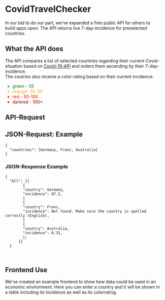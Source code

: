 # CovidTravelChecker




<p>In our bid to do our part, we've expanded a free public API for others to build apps upon. The API returns live 7-day-incidence for preselected countries.</p>


<h2>What the API does
</h2>

<p> The API compares a list of selected countries regarding their current Covid-situation based on
<a href="https://github.com/M-Media-Group/Covid-19-API">Covid-19-API</a> and orders them ascending by their 7-day-incidence.</br>
The coutries also receive a color-rating based on their current incidence:
<ul>
<li style= "color: green;">green - 35</li>
<li style= "color: orange;">orange- 35-50</li>
<li style= "color: red;">red - 50-100</li>
<li style= "color: darkred;">darkred - 100+</li>
</ul>
</p>

<h2>API-Request

<h2>JSON-Request: Example</h2>
<pre><code class = "lang-JSON">{
  <span class="hljs-attr">"countries"</span>: <span class="hljs-text">[Germany, Franc, Australia] </span>
}
</code></pre>


<h3>JSON-Response Example</h3>

<pre><code class="lang-JSON">{
  <span class="hljs-attr">"All"</span>: [{
        {
        <span class="hljs-attr">"country"</span>: <span class="hljs-text">Germany</span>,
        <span class="hljs-attr">"incidence"</span>: <span class="hljs-text">87.2</span>,
        }
        {
        <span class="hljs-attr">"country"</span>: <span class="hljs-text">Franc</span>,
        <span class="hljs-attr">"incidence"</span>: <span class="hljs-text">Not found. Make sure the country is spelled correctly (English)</span>,
        }
        {
        <span class="hljs-attr">"country"</span>: <span class="hljs-text">Australia</span>,
        <span class="hljs-attr">"incidence"</span>: <span class="hljs-text">0.31</span>,
        };
      ]}
  }

  </code></pre>



<h2>Frontend Use</h2>
<p>We've created an example frontend to show how data could be used in an economic environment. Here you can enter a country and it will be shown in a table including its incidence as well as its colorrating.</p>

